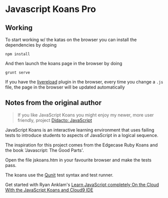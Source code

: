 # Javascript Koans Pro

## Working

To start working w/ the katas on the browser you can install the dependencies by doping

    npm install

And then launch the koans page in the browser by doing

    grunt serve

If you have the [livereload](https://chrome.google.com/webstore/detail/livereload/jnihajbhpnppcggbcgedagnkighmdlei) plugin in the browser, every time you change a `.js` file, the page in the browser will be updated automatically

## Notes from the original author

> If you like JavaScript Koans you might enjoy my newer, more user friendly, project [Didacto: JavaScript](http://javascript.didacto.net/)

JavaScript Koans is an interactive learning environment that uses failing tests to introduce students to aspects of JavaScript in a logical sequence. 

The inspiration for this project comes from the Edgecase Ruby Koans and the book 'Javascript: The Good Parts'.

Open the file jskoans.htm in your favourite browser and make the tests pass.

The koans use the [Qunit](http://qunitjs.com/) test syntax and test runner. 

Get started with Ryan Anklam's [Learn JavaScript completely On the Cloud With the JavaScript Koans and Cloud9 IDE](http://blog.bittersweetryan.com/2011/08/learn-some-javascript-completely-on.html)
